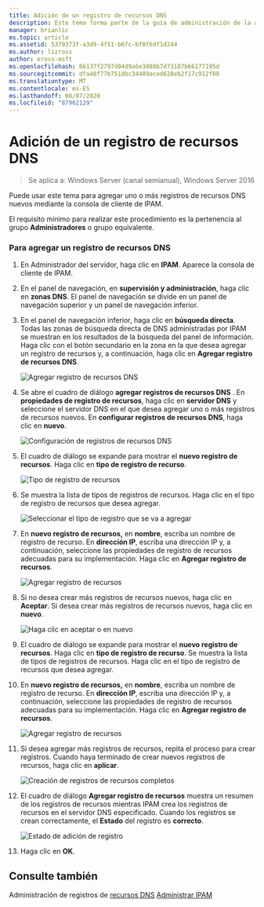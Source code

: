 ```yaml
---
title: Adición de un registro de recursos DNS
description: Este tema forma parte de la guía de administración de la administración de direcciones IP (IPAM) en Windows Server 2016.
manager: brianlic
ms.topic: article
ms.assetid: 5379373f-a3d9-4f51-b6fc-bf0f6df1d244
ms.author: lizross
author: eross-msft
ms.openlocfilehash: 66137f2797d04d9a6e3888b7d73187b66177195d
ms.sourcegitcommit: dfa48f77b751dbc34409aced628eb2f17c912f08
ms.translationtype: MT
ms.contentlocale: es-ES
ms.lasthandoff: 08/07/2020
ms.locfileid: "87962129"
---
```

# <a name="add-a-dns-resource-record"></a>Adición de un registro de recursos DNS

>Se aplica a: Windows Server (canal semianual), Windows Server 2016

Puede usar este tema para agregar uno o más registros de recursos DNS nuevos mediante la consola de cliente de IPAM.

El requisito mínimo para realizar este procedimiento es la pertenencia al grupo **Administradores** o grupo equivalente.

### <a name="to-add-a-dns-resource-record"></a>Para agregar un registro de recursos DNS

1.  En Administrador del servidor, haga clic en **IPAM**. Aparece la consola de cliente de IPAM.

2.  En el panel de navegación, en **supervisión y administración**, haga clic en **zonas DNS**.  El panel de navegación se divide en un panel de navegación superior y un panel de navegación inferior.

3.  En el panel de navegación inferior, haga clic en **búsqueda directa**. Todas las zonas de búsqueda directa de DNS administradas por IPAM se muestran en los resultados de la búsqueda del panel de información. Haga clic con el botón secundario en la zona en la que desea agregar un registro de recursos y, a continuación, haga clic en **Agregar registro de recursos DNS**.

    ![Agregar registro de recursos DNS](../../media/Add-a-DNS-Resource-Record/ipam_DNSrr_01.jpg)

4.  Se abre el cuadro de diálogo **agregar registros de recursos DNS** . En **propiedades de registro de recursos**, haga clic en **servidor DNS** y seleccione el servidor DNS en el que desea agregar uno o más registros de recursos nuevos. En **configurar registros de recursos DNS**, haga clic en **nuevo**.

    ![Configuración de registros de recursos DNS](../../media/Add-a-DNS-Resource-Record/ipam_DNSrr_02.jpg)

5.  El cuadro de diálogo se expande para mostrar el **nuevo registro de recursos**. Haga clic en **tipo de registro de recurso**.

    ![Tipo de registro de recursos](../../media/Add-a-DNS-Resource-Record/ipam_DNSrr_03.jpg)

6.  Se muestra la lista de tipos de registros de recursos. Haga clic en el tipo de registro de recursos que desea agregar.

    ![Seleccionar el tipo de registro que se va a agregar](../../media/Add-a-DNS-Resource-Record/ipam_DNSrr_04.jpg)

7.  En **nuevo registro de recursos,** en **nombre**, escriba un nombre de registro de recurso. En **dirección IP**, escriba una dirección IP y, a continuación, seleccione las propiedades de registro de recursos adecuadas para su implementación. Haga clic en **Agregar registro de recursos**.

    ![Agregar registro de recursos](../../media/Add-a-DNS-Resource-Record/ipam_DNSrr_06.jpg)

8.  Si no desea crear más registros de recursos nuevos, haga clic en **Aceptar**. Si desea crear más registros de recursos nuevos, haga clic en **nuevo**.

    ![Haga clic en aceptar o en nuevo](../../media/Add-a-DNS-Resource-Record/ipam_DNSrr_r2_01.jpg)

9. El cuadro de diálogo se expande para mostrar el **nuevo registro de recursos**. Haga clic en **tipo de registro de recurso**. Se muestra la lista de tipos de registros de recursos. Haga clic en el tipo de registro de recursos que desea agregar.

10. En **nuevo registro de recursos,** en **nombre**, escriba un nombre de registro de recurso. En **dirección IP**, escriba una dirección IP y, a continuación, seleccione las propiedades de registro de recursos adecuadas para su implementación. Haga clic en **Agregar registro de recursos**.

    ![Agregar registro de recursos](../../media/Add-a-DNS-Resource-Record/ipam_DNSrr_r2_02.jpg)

11. Si desea agregar más registros de recursos, repita el proceso para crear registros. Cuando haya terminado de crear nuevos registros de recursos, haga clic en **aplicar**.

    ![Creación de registros de recursos completos](../../media/Add-a-DNS-Resource-Record/ipam_DNSrr_r2_03.jpg)

12. El cuadro de diálogo **Agregar registro de recursos** muestra un resumen de los registros de recursos mientras IPAM crea los registros de recursos en el servidor DNS especificado. Cuando los registros se crean correctamente, el **Estado** del registro es **correcto**.

    ![Estado de adición de registro](../../media/Add-a-DNS-Resource-Record/ipam_DNSrr_r2_04.jpg)

13. Haga clic en **OK**.

## <a name="see-also"></a>Consulte también
Administración de registros de [recursos DNS](DNS-Resource-Record-Management.md) 
 [Administrar IPAM](Manage-IPAM.md)



